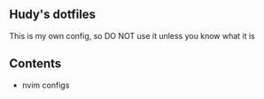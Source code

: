 ## Hudy's dotfiles
This is my own config, so DO NOT use it unless you know what it is

## Contents

- nvim configs
